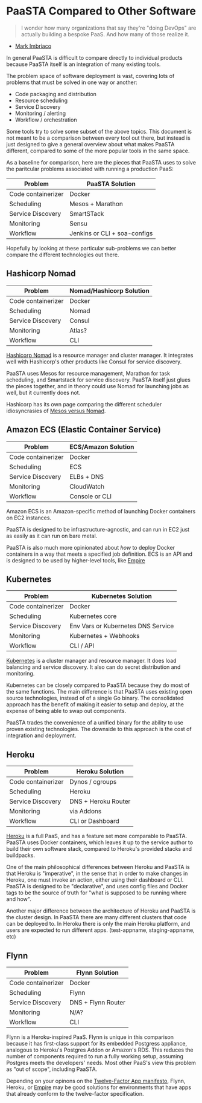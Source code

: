 # PaaSTA Compared to Other Software

> I wonder how many organizations that say they're "doing DevOps" are actually
> building a bespoke PaaS. And how many of those realize it.
- [Mark Imbriaco](https://twitter.com/markimbriaco/status/516444148048887808)

In general PaaSTA is difficult to compare directly to individual products because
PaaSTA itself is an integration of many existing tools.

The problem space of software deployment is vast, covering lots of problems that
must be solved in one way or another:

* Code packaging and distribution
* Resource scheduling
* Service Discovery
* Monitoring / alerting
* Workflow / orchestration

Some tools try to solve some subset of the above topics. This document is not
meant to be a comparison between every tool out there, but instead is just
designed to give a general overview about what makes PaaSTA different, compared
to some of the more popular tools in the same space.

As a baseline for comparison, here are the pieces that PaaSTA uses to solve
the paritcular problems associated with running a production PaaS:

| Problem             | PaaSTA Solution              |
|---------------------|------------------------------|
| Code containerizer  | Docker                       |
| Scheduling          | Mesos + Marathon             |
| Service Discovery   | SmartSTack                   |
| Monitoring          | Sensu                        |
| Workflow            | Jenkins or CLI + soa-configs |

Hopefully by looking at these particular sub-problems we can better compare the
different technologies out there.

## Hashicorp Nomad

| Problem             | Nomad/Hashicorp Solution |
|---------------------|--------------------------|
| Code containerizer  | Docker                   |
| Scheduling          | Nomad                    |
| Service Discovery   | Consul                   |
| Monitoring          | Atlas?                   |
| Workflow            | CLI                      |

[Hashicorp Nomad](https://www.nomadproject.io/) is a resource manager and
cluster manager. It integrates well with Hashicorp's other products like Consul
for service discovery.

PaaSTA uses Mesos for resource management, Marathon for task scheduling, and
Smartstack for service discovery. PaaSTA itself just glues the pieces together,
and in theory could use Nomad for launching jobs as well, but it currently does
not.

Hashicorp has its own page comparing the different scheduler idiosyncrasies of
[Mesos versus Nomad](https://www.nomadproject.io/intro/vs/mesos.html).

## Amazon ECS (Elastic Container Service)

| Problem             | ECS/Amazon Solution |
|---------------------|---------------------|
| Code containerizer  | Docker              |
| Scheduling          | ECS                 |
| Service Discovery   | ELBs + DNS          |
| Monitoring          | CloudWatch          |
| Workflow            | Console or CLI      |

Amazon ECS is an Amazon-specific method of launching Docker containers on EC2
instances.

PaaSTA is designed to be infrastructure-agnostic, and can run in EC2 just as easily
as it can run on bare metal.

PaaSTA is also much more opinionated about *how* to deploy Docker containers in a way
that meets a specified job definition. ECS is an API and is designed to be used by
higher-level tools, like [Empire](https://github.com/remind101/empire)

## Kubernetes

| Problem             | Kubernetes Solution                |
|---------------------|------------------------------------|
| Code containerizer  | Docker                             |
| Scheduling          | Kubernetes core                    |
| Service Discovery   | Env Vars or Kubernetes DNS Service |
| Monitoring          | Kubernetes + Webhooks              |
| Workflow            | CLI / API                          |

[Kubernetes](http://kubernetes.io/) is a cluster manager and resource manager.
It does load balancing and service discovery. It also can do secret
distribution and monitoring.

Kubernetes can be closely compared to PaaSTA because they do most of the same
functions.  The main difference is that PaaSTA uses existing open source
technologies, instead of of a single Go binary. The consolidated
approach has the benefit of making it easier to setup and deploy, at the expense
of being able to swap out components.

PaaSTA trades the convenience of a unified binary for the ability to use proven
existing technologies. The downside to this approach is the cost of integration
and deployment.

## Heroku

| Problem             | Heroku Solution     |
|---------------------|---------------------|
| Code containerizer  | Dynos / cgroups     |
| Scheduling          | Heroku              |
| Service Discovery   | DNS + Heroku Router |
| Monitoring          | via Addons          |
| Workflow            | CLI or Dashboard    |

[Heroku](https://www.heroku.com) is a full PaaS, and has a feature set more
comparable to PaaSTA. PaaSTA uses Docker containers, which leaves it up to the
service author to build their own software stack, compared to Heroku's provided
stacks and buildpacks.

One of the main philosophical differences between Heroku and PaaSTA is that Heroku
is "imperative", in the sense that in order to make changes in Heroku, one must
invoke an action, either using their dashboard or CLI. PaaSTA is designed to be
"declarative", and uses config files and Docker tags to be the source of truth
for "what is supposed to be running where and how".

Another major difference between the architecture of Heroku and PaaSTA is the
cluster design. In PaaSTA there are many different clusters that code can be
deployed to. In Heroku there is only the main Heroku platform, and users are
expected to run different apps. (test-appname, staging-appname, etc)

## Flynn

| Problem             | Flynn Solution     |
|---------------------|--------------------|
| Code containerizer  | Docker             |
| Scheduling          | Flynn              |
| Service Discovery   | DNS + Flynn Router |
| Monitoring          | N/A?               |
| Workflow            | CLI                |

Flynn is a Heroku-inspired PaaS. Flynn is unique in this comparison because it
has first-class support for its embedded Postgress appliance, analogous to
Heroku's Postgres Addon or Amazon's RDS. This reduces the number of components
required to run a fully working setup, assuming Postgres meets the developers'
needs. Most other PaaS's view this problem as "out of scope", including PaaSTA.

Depending on your opinons on the [Twelve-Factor App manifesto](http://12factor.net/),
Flynn, Heroku, or [Empire](http://empire.readthedocs.org/en/latest/) may be good
solutions for environments that have apps that already conform to the twelve-factor
specification.
